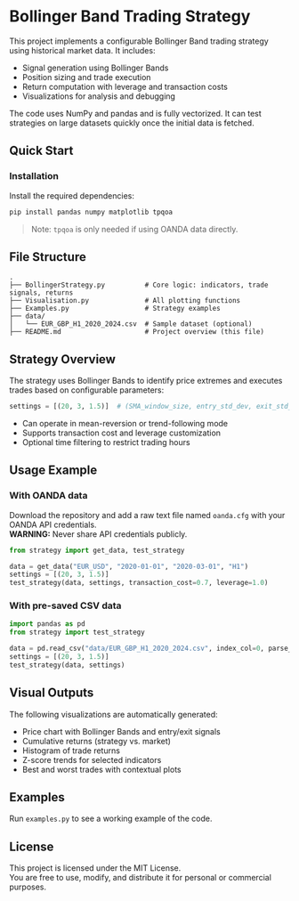 # Bollinger Band Trading Strategy

This project implements a configurable Bollinger Band trading strategy using historical market data. It includes:

- Signal generation using Bollinger Bands  
- Position sizing and trade execution  
- Return computation with leverage and transaction costs  
- Visualizations for analysis and debugging  

The code uses NumPy and pandas and is fully vectorized. It can test strategies on large datasets quickly once the initial data is fetched.

## Quick Start

### Installation

Install the required dependencies:

```bash
pip install pandas numpy matplotlib tpqoa
```

> Note: `tpqoa` is only needed if using OANDA data directly.

## File Structure

```
.
├── BollingerStrategy.py          # Core logic: indicators, trade signals, returns
├── Visualisation.py              # All plotting functions
├── Examples.py                   # Strategy examples
├── data/
│   └── EUR_GBP_H1_2020_2024.csv  # Sample dataset (optional)
├── README.md                     # Project overview (this file)
```

## Strategy Overview

The strategy uses Bollinger Bands to identify price extremes and executes trades based on configurable parameters:

```python
settings = [(20, 3, 1.5)]  # (SMA_window_size, entry_std_dev, exit_std_dev)
```

- Can operate in mean-reversion or trend-following mode  
- Supports transaction cost and leverage customization  
- Optional time filtering to restrict trading hours

## Usage Example

### With OANDA data

Download the repository and add a raw text file named `oanda.cfg` with your OANDA API credentials.  
**WARNING:** Never share API credentials publicly.

```python
from strategy import get_data, test_strategy

data = get_data("EUR_USD", "2020-01-01", "2020-03-01", "H1")
settings = [(20, 3, 1.5)]
test_strategy(data, settings, transaction_cost=0.7, leverage=1.0)
```

### With pre-saved CSV data

```python
import pandas as pd
from strategy import test_strategy

data = pd.read_csv("data/EUR_GBP_H1_2020_2024.csv", index_col=0, parse_dates=True)
settings = [(20, 3, 1.5)]
test_strategy(data, settings)
```

## Visual Outputs

The following visualizations are automatically generated:

- Price chart with Bollinger Bands and entry/exit signals  
- Cumulative returns (strategy vs. market)  
- Histogram of trade returns  
- Z-score trends for selected indicators  
- Best and worst trades with contextual plots

## Examples

Run `examples.py` to see a working example of the code.

## License

This project is licensed under the MIT License.  
You are free to use, modify, and distribute it for personal or commercial purposes.
